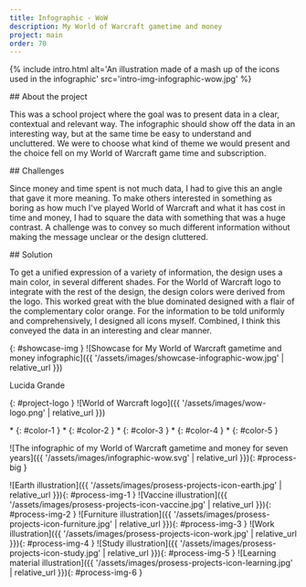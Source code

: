 ```yaml
---
title: Infographic - WoW
description: My World of Warcraft gametime and money
project: main
order: 70
---
```


{% include intro.html
    alt='An illustration made of a mash up of the icons used in the infographic'
    src='intro-img-infographic-wow.jpg' %}

<div id="info-container">
<article markdown="1">
## About the project

This was a school project where the goal was to present data in a clear,
contextual and relevant way. The infographic should show off the data in an
interesting way, but at the same time be easy to understand and uncluttered. We
were to choose what kind of theme we would present and the choice fell on my
World of Warcraft game time and subscription.
</article>

<article markdown="1">
## Challenges

Since money and time spent is not much data, I had to give this an angle that
gave it more meaning. To make others interested in something as boring as how
much I've played World of Warcraft and what it has cost in time and money, I had
to square the data with something that was a huge contrast. A challenge was to
convey so much different information without making the message unclear or the
design cluttered.
</article>

<article markdown="1">
## Solution

To get a unified expression of a variety of information, the design uses a main
color, in several different shades. For the World of Warcraft logo to integrate
with the rest of the design, the design colors were derived from the logo. This
worked great with the blue dominated designed with a flair of the complementary
color orange. For the information to be told uniformly and comprehensively, I
designed all icons myself. Combined, I think this conveyed the data in an
interesting and clear manner.
</article>
</div>

{: #showcase-img }
![Showcase for My World of Warcraft gametime and money infographic]({{ '/assets/images/showcase-infographic-wow.jpg' | relative_url }})

<div id="project-profile" markdown="1">
<div id="project-font">
<p>Lucida Grande</p>
</div>

{: #project-logo }
![World of Warcraft logo]({{ '/assets/images/wow-logo.png' | relative_url }})

<div id="color-profile" markdown="1">
* {: #color-1 }
* {: #color-2 }
* {: #color-3 }
* {: #color-4 }
* {: #color-5 }
</div>
</div>

![The infographic of my World of Warcraft gametime and money for seven years]({{ '/assets/images/infographic-wow.svg' | relative_url }}){: #process-big }

<div id="process" markdown="1">
![Earth illustration]({{ '/assets/images/prosess-projects-icon-earth.jpg' | relative_url }}){: #process-img-1 }
![Vaccine illustration]({{ '/assets/images/prosess-projects-icon-vaccine.jpg' | relative_url }}){: #process-img-2 }
![Furniture illustration]({{ '/assets/images/prosess-projects-icon-furniture.jpg' | relative_url }}){: #process-img-3 }
![Work illustration]({{ '/assets/images/prosess-projects-icon-work.jpg' | relative_url }}){: #process-img-4 }
![Study illustration]({{ '/assets/images/prosess-projects-icon-study.jpg' | relative_url }}){: #process-img-5 }
![Learning material illustration]({{ '/assets/images/prosess-projects-icon-learning.jpg' | relative_url }}){: #process-img-6 }
</div>
